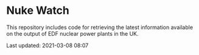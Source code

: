 # Nuke Watch

This repository includes code for retrieving the latest information available on the output of EDF nuclear power plants in the UK.

Last updated: 2021-03-08 08:07
